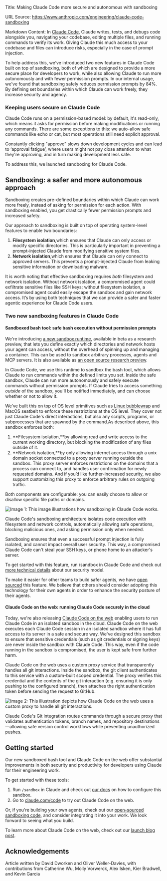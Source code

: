Title: Making Claude Code more secure and autonomous with sandboxing

URL Source: https://www.anthropic.com/engineering/claude-code-sandboxing

Markdown Content:
In [Claude Code](https://www.claude.com/product/claude-code), Claude writes, tests, and debugs code alongside you, navigating your codebase, editing multiple files, and running commands to verify its work. Giving Claude this much access to your codebase and files can introduce risks, especially in the case of prompt injection.

To help address this, we’ve introduced two new features in Claude Code built on top of sandboxing, both of which are designed to provide a more secure place for developers to work, while also allowing Claude to run more autonomously and with fewer permission prompts. In our internal usage, we've found that sandboxing safely reduces permission prompts by 84%. By defining set boundaries within which Claude can work freely, they increase security and agency.

### **Keeping users secure on Claude Code**

Claude Code runs on a permission-based model: by default, it's read-only, which means it asks for permission before making modifications or running any commands. There are some exceptions to this: we auto-allow safe commands like echo or cat, but most operations still need explicit approval.

Constantly clicking "approve" slows down development cycles and can lead to ‘approval fatigue’, where users might not pay close attention to what they're approving, and in turn making development less safe.

To address this, we launched sandboxing for Claude Code.

**Sandboxing: a safer and more autonomous approach**
----------------------------------------------------

Sandboxing creates pre-defined boundaries within which Claude can work more freely, instead of asking for permission for each action. With sandboxing enabled, you get drastically fewer permission prompts and increased safety.

Our approach to sandboxing is built on top of operating system-level features to enable two boundaries:

1.   **Filesystem isolation**,which ensures that Claude can only access or modify specific directories. This is particularly important in preventing a prompt-injected Claude from modifying sensitive system files.
2.   **Network isolation**,which ensures that Claude can only connect to approved servers. This prevents a prompt-injected Claude from leaking sensitive information or downloading malware.

It is worth noting that effective sandboxing requires _both_ filesystem and network isolation. Without network isolation, a compromised agent could exfiltrate sensitive files like SSH keys; without filesystem isolation, a compromised agent could easily escape the sandbox and gain network access. It’s by using both techniques that we can provide a safer and faster agentic experience for Claude Code users.

### Two new sandboxing features in Claude Code

#### **Sandboxed bash tool: safe bash execution without permission prompts**

We're introducing [a new sandbox runtime](https://docs.claude.com/en/docs/claude-code/sandboxing), available in beta as a research preview, that lets you define exactly which directories and network hosts your agent can access, without the overhead of spinning up and managing a container. This can be used to sandbox arbitrary processes, agents and MCP servers. It is also available as [an open source research preview](https://github.com/anthropic-experimental/sandbox-runtime).

In Claude Code, we use this runtime to sandbox the bash tool, which allows Claude to run commands within the defined limits you set. Inside the safe sandbox, Claude can run more autonomously and safely execute commands without permission prompts. If Claude tries to access something _outside_ of the sandbox, you'll be notified immediately, and can choose whether or not to allow it.

We’ve built this on top of OS level primitives such as [Linux bubblewrap](https://github.com/containers/bubblewrap) and MacOS seatbelt to enforce these restrictions at the OS level. They cover not just Claude Code's direct interactions, but also any scripts, programs, or subprocesses that are spawned by the command.As described above, this sandbox enforces both:

1.   **Filesystem isolation,**by allowing read and write access to the current working directory, but blocking the modification of any files outside of it.
2.   **Network isolation,**by only allowing internet access through a unix domain socket connected to a proxy server running outside the sandbox. This proxy server enforces restrictions on the domains that a process can connect to, and handles user confirmation for newly requested domains. And if you’d like further-increased security, we also support customizing this proxy to enforce arbitrary rules on outgoing traffic.

Both components are configurable: you can easily choose to allow or disallow specific file paths or domains.

![Image 1: This image illustrations how sandboxing in Claude Code works.](https://www.anthropic.com/_next/image?url=https%3A%2F%2Fwww-cdn.anthropic.com%2Fimages%2F4zrzovbb%2Fwebsite%2F0d1c612947c798aef48e6ab4beb7e8544da9d41a-4096x2305.png&w=3840&q=75)

Claude Code's sandboxing architecture isolates code execution with filesystem and network controls, automatically allowing safe operations, blocking malicious ones, and asking permission only when needed.

Sandboxing ensures that even a successful prompt injection is fully isolated, and cannot impact overall user security. This way, a compromised Claude Code can't steal your SSH keys, or phone home to an attacker's server.

To get started with this feature, run /sandbox in Claude Code and check out [more technical details](https://docs.claude.com/en/docs/claude-code/sandboxing) about our security model.

To make it easier for other teams to build safer agents, we have [open sourced](https://www.anthropic.com/engineering/claude-code-sandboxing) this feature. We believe that others should consider adopting this technology for their own agents in order to enhance the security posture of their agents.

#### **Claude Code on the web: running Claude Code securely in the cloud**

Today, we're also releasing [Claude Code on the web](https://docs.claude.com/en/docs/claude-code/claude-code-on-the-web) enabling users to run Claude Code in an isolated sandbox in the cloud. Claude Code on the web executes each Claude Code session in an isolated sandbox where it has full access to its server in a safe and secure way. We've designed this sandbox to ensure that sensitive credentials (such as git credentials or signing keys) are never inside the sandbox with Claude Code. This way, even if the code running in the sandbox is compromised, the user is kept safe from further harm.

Claude Code on the web uses a custom proxy service that transparently handles all git interactions. Inside the sandbox, the git client authenticates to this service with a custom-built scoped credential. The proxy verifies this credential and the contents of the git interaction (e.g. ensuring it is only pushing to the configured branch), then attaches the right authentication token before sending the request to GitHub.

![Image 2: This illustration depicts how Claude Code on the web uses a custom proxy to handle all git interactions.](https://www.anthropic.com/_next/image?url=https%3A%2F%2Fwww-cdn.anthropic.com%2Fimages%2F4zrzovbb%2Fwebsite%2Fe8f66bcf73d9d23cae67e67776b2d31373c13050-4096x2305.png&w=3840&q=75)

Claude Code's Git integration routes commands through a secure proxy that validates authentication tokens, branch names, and repository destinations—allowing safe version control workflows while preventing unauthorized pushes.

Getting started
---------------

Our new sandboxed bash tool and Claude Code on the web offer substantial improvements in both security and productivity for developers using Claude for their engineering work.

To get started with these tools:

1.   Run `/sandbox` in Claude and check out [our docs](https://docs.claude.com/en/docs/claude-code/sandboxing) on how to configure this sandbox.
2.   Go to [claude.com/code](http://claude.ai/redirect/website.v1.253709d6-3c61-41b2-9779-4826d567f27e/code) to try out Claude Code on the web.

Or, if you're building your own agents, check out our [open-sourced sandboxing code](https://github.com/anthropic-experimental/sandbox-runtime), and consider integrating it into your work. We look forward to seeing what you build.

To learn more about Claude Code on the web, check out our [launch blog post](https://www.anthropic.com/news/claude-code-on-the-web).

Acknowledgements
----------------

Article written by David Dworken and Oliver Weller-Davies, with contributions from Catherine Wu, Molly Vorwerck, Alex Isken, Kier Bradwell, and Kevin Garcia

